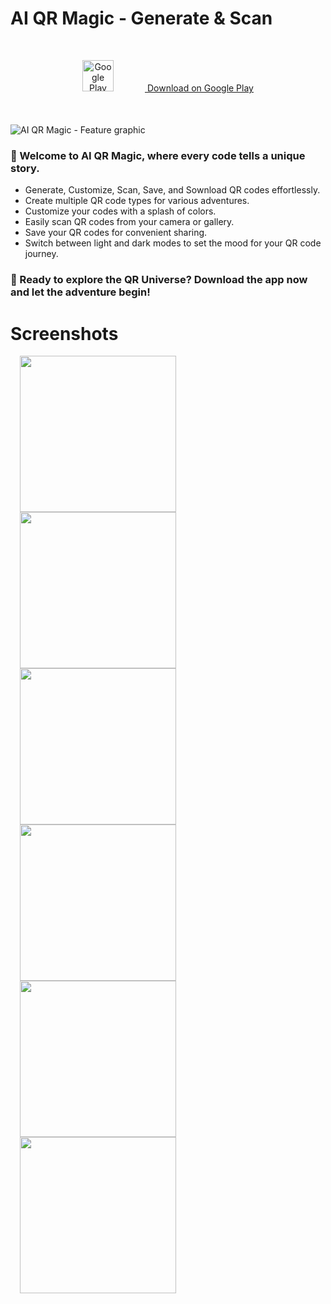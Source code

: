 # AI QR Magic - Generate & Scan
<div style="text-align: center; margin:50px">
  <a href="https://play.google.com/store/apps/details?id=your.app.package">
    <img src="https://freelogopng.com/images/all_img/1664285914google-play-logo-png.png" alt="Google Play Store" style="width: 50px; margin-right: 50px;" />
  </a>
  <a href="https://play.google.com/store/apps/details?id=com.aimagic.aiqrmagic" target="_blank" >Download on Google Play</a>
</div>

![AI QR Magic - Feature graphic](https://github.com/achelmasoudi/AI_QR_Magic/assets/154275618/44e7c0ae-3503-4051-ac8e-8b2f359af00d)

<p style="text-align: center; size">
<h3>🌟 Welcome to AI QR Magic, where every code tells a unique story.</h3>
  
- Generate, Customize, Scan, Save, and Sownload QR codes effortlessly.
- Create multiple QR code types for various adventures.
- Customize your codes with a splash of colors.
- Easily scan QR codes from your camera or gallery.
- Save your QR codes for convenient sharing.
- Switch between light and dark modes to set the mood for your QR code journey.

<h3>🚀 Ready to explore the QR Universe? Download the app now and let the adventure begin!</h3>
</p>

# Screenshots
<div style="margin: 15;" >
  <img src="https://github.com/achelmasoudi/AI_QR_Magic/assets/154275618/58b1874a-6b0a-4749-aed6-a1bec81f716b" width="250" />
  <img src="https://github.com/achelmasoudi/AI_QR_Magic/assets/154275618/c0034884-a949-4473-a91d-480403f867ab" width="250" />
  <img src="https://github.com/achelmasoudi/AI_QR_Magic/assets/154275618/c9926478-ea78-43a8-aa11-174697a824fe" width="250"/>
  <img src="https://github.com/achelmasoudi/AI_QR_Magic/assets/154275618/e523a0de-9071-44ce-9d0c-7a6df285392c" width="250"/>
    <img src="https://github.com/achelmasoudi/AI_QR_Magic/assets/154275618/fb960578-4b06-40b6-8f21-e6df04814e7b" width="250"/>
    <img src="https://github.com/achelmasoudi/AI_QR_Magic/assets/154275618/05251c00-3fc5-4fd2-801e-25671935bad2" width="250"/>
</div>  

